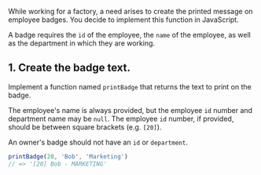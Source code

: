 While working for a factory, a need arises to create the printed message on employee badges. You decide to implement this function in JavaScript.

A badge requires the `id` of the employee, the `name` of the employee, as well as the department in which they are working.

## 1. Create the badge text.

Implement a function named `printBadge` that returns the text to print on the badge.

The employee's name is always provided, but the employee `id` number and department name may be `null`. The employee `id` number, if provided, should be between square brackets (e.g. `[20]`).

An owner's badge should not have an `id` or `department`.

```javascript
printBadge(20, 'Bob', 'Marketing')
// => '[20] Bob - MARKETING'
```
